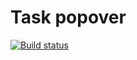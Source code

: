 # Task popover

[![Build status](https://ci.appveyor.com/api/projects/status/vuxgwfp3mrwrbnb0?svg=true)](https://ci.appveyor.com/project/Nikoivan/popover)